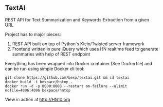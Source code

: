 ## TextAI
REST API for Text Summarization and Keywords Extraction from a given URL

Project has to major pieces:

1. REST API built on top of Python's Klein/Twisted server framework
2. Frontend written in pure jQuery which uses HN realtime feed to generate
summaries with help of REST endpoint

Everything has been wrapped into Docker container (See Dockerfile) and can be run using simple 
Docker cli tool:

```
git clone https://github.com/bexp/textai.git && cd textai
docker build -t bexpace/hntop .
docker run -d -p 8000:8080 --restart on-failure --ulimit nofile=4096:4096 bexpace/hntop
```

View in action at http://HN10.org
